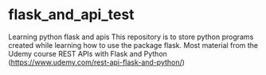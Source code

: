 # flask_and_api_test
Learning python flask and apis
This repository is to store python programs created while learning how to use the package flask. Most material from the Udemy course REST APIs with Flask and Python (https://www.udemy.com/rest-api-flask-and-python/)